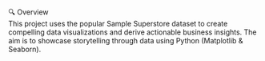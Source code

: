 🔍 Overview
<br>
This project uses the popular Sample Superstore dataset to create compelling data visualizations and derive actionable business insights. The aim is to showcase storytelling through data using Python (Matplotlib & Seaborn).
